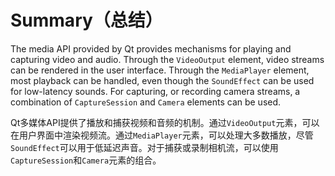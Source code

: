 # Summary（总结）

The media API provided by Qt provides mechanisms for playing and capturing video and audio. Through the `VideoOutput` element, video streams can be rendered in the user interface. Through the `MediaPlayer` element, most playback can be handled, even though the `SoundEffect` can be used for low-latency sounds. For capturing, or recording camera streams, a combination of `CaptureSession` and `Camera` elements can be used.

Qt多媒体API提供了播放和捕获视频和音频的机制。通过`VideoOutput`元素，可以在用户界面中渲染视频流。通过`MediaPlayer`元素，可以处理大多数播放，尽管`SoundEffect`可以用于低延迟声音。对于捕获或录制相机流，可以使用`CaptureSession`和`Camera`元素的组合。
